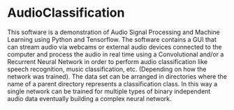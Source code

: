 # AudioClassification
This software is a demonstration of Audio Signal Processing and Machine Learning using Python and Tensorflow.  The software contains a GUI that can stream audio via webcams or external audio devices connected to the computer and process the audio in real time using a Convolutional and/or a Recurrent Neural Network in order to perform audio classification like speech recognition, music classification, etc. (Depending on how the network was trained). The data set can be arranged in directories where the name of a parent directory represents a classification class. In this way a single network can be trained for multiple types of binary independent audio data eventually building a complex neural network. 
